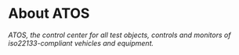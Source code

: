 # About ATOS

*ATOS, the control center for all test objects, controls and monitors of iso22133-compliant vehicles and equipment.*
